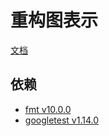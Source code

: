 # 重构图表示

[文档](/docs/index.md)

## 依赖

- [fmt v10.0.0](https://github.com/fmtlib/fmt/releases/tag/10.0.0)
- [googletest v1.14.0](https://github.com/google/googletest/releases/tag/1.14.0)
